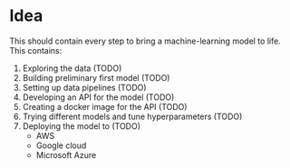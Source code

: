 # Idea

This should contain every step to bring a machine-learning model to life.
This contains:
1. Exploring the data (TODO)
2. Building preliminary first model (TODO)
3. Setting up data pipelines (TODO)
4. Developing an API for the model (TODO)
5. Creating a docker image for the API (TODO)
6. Trying different models and tune hyperparameters (TODO)
7. Deploying the model to (TODO)
    * AWS
    * Google cloud
    * Microsoft Azure
